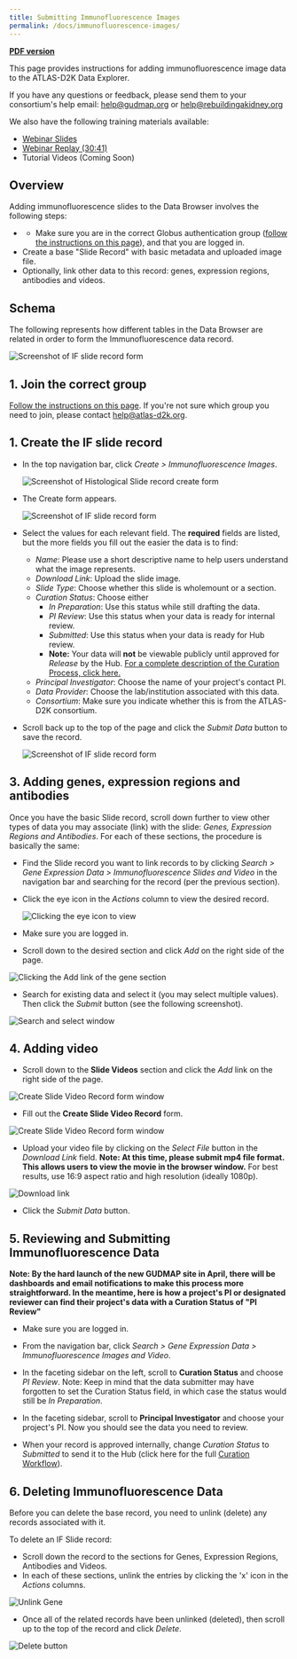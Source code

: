 ```yaml
---
title: Submitting Immunofluorescence Images
permalink: /docs/immunofluorescence-images/
---
```


<!-- uncomment when generating PDF in Atom
# Submitting Immunofluorescence Images
-->
<!-- comment out when generating PDF in Atom -->
**[PDF version](https://github.com/informatics-isi-edu/gudmap-rbk/wiki/Submitting-Immunofluorescence-Images.pdf)**


This page provides instructions for adding immunofluorescence image data to the ATLAS-D2K Data Explorer.

If you have any questions or feedback, please send them to your consortium's help email: [help@gudmap.org](mailto:help@gudmap.org) or [help@rebuildingakidney.org](mailto:help@rebuildingakidney.org)

We also have the following training materials available:
* [Webinar Slides](/assets/slides/GUDMAP-RBK-12132017-data_submission_workshop-if.pptx?raw=true)
* [Webinar Replay (30:41)](https://youtu.be/UrG8vnBE1YQ)
* Tutorial Videos (Coming Soon)

<a name="overview"/>

## Overview

Adding immunofluorescence slides to the Data Browser involves the following steps:

* * Make sure you are in the correct Globus authentication group ([follow the instructions on this page](accessing-gudmap-and-rbk-resources/)), and that you are logged in.
* Create a base "Slide Record" with basic metadata and uploaded image file.
* Optionally, link other data to this record: genes, expression regions, antibodies and videos.

<div class="page-break"></div>

<a name="schema"/>

## Schema

The following represents how different tables in the Data Browser are related in order to form the Immunofluorescence data record.

![Screenshot of IF slide record form](/assets/wiki_images/submitting-data/if-schema.jpg)

<a name="globus"/>

## 1. Join the correct group

[Follow the instructions on this page](accessing-gudmap-and-rbk-resources/). If you're not sure which group you need to join, please contact [help@atlas-d2k.org](help@atlas-d2k.org).


<div class="page-break"></div>

<a name="create-slide"/>

## 1. Create the IF slide record

* In the top navigation bar, click _Create > Immunofluorescence Images_.

    ![Screenshot of Histological Slide record create form](/assets/wiki_images/submitting-data/if-navigation.png)

<div class="page-break"></div>

*  The Create form appears.

    ![Screenshot of IF slide record form](/assets/wiki_images/submitting-data/if-slide-record-form.png)

  <div class="page-break"></div>

  * Select the values for each relevant field. The **required** fields are listed, but the more fields you fill out the easier the data is to find:
    * _Name_: Please use a short descriptive name to help users understand what the image represents.
    * _Download Link_: Upload the slide image.
    * _Slide Type_: Choose whether this slide is wholemount or a section.
    * _Curation Status_: Choose either
      * _In Preparation_: Use this status while still drafting the data.
      * _PI Review_: Use this status when your data is ready for internal review.
      * _Submitted_: Use this status when your data is ready for Hub review.
      * **Note:** Your data will **not** be viewable publicly until approved for _Release_ by the Hub. [For a complete description of the Curation Process, click here.](/docs/curation-workflow)
    * _Principal Investigator_: Choose the name of your project's contact PI.
    * _Data Provider_: Choose the lab/institution associated with this data.
    * _Consortium_: Make sure you indicate whether this is from the ATLAS-D2K consortium.

* Scroll back up to the top of the page and click the _Submit Data_ button to save the record.

    ![Screenshot of IF slide record form](/assets/wiki_images/submitting-data/chaise-submit.png)


<div class="page-break"></div>

<a name="antibodies-genes"/>

## 3. Adding genes, expression regions and antibodies

Once you have the basic Slide record, scroll down further to view other types of data you may associate (link) with the slide: _Genes, Expression Regions and Antibodies_. For each of these sections, the procedure is basically the same:

* Find the Slide record you want to link records to by clicking _Search > Gene Expression Data > Immunofluorescence Slides and Video_ in the navigation bar and searching for the record (per the previous section).

* Click the eye icon in the _Actions_ column to view the desired record.

  ![Clicking the eye icon to view](/assets/wiki_images/submitting-data/if-viewing.png)

* Make sure you are logged in.
* Scroll down to the desired section and click _Add_ on the right side of the page.

![Clicking the Add link of the gene section](/assets/wiki_images/submitting-data/if-add-link.png)

* Search for existing data and select it (you may select multiple values). Then click the _Submit_ button (see the following screenshot).

![Search and select window](/assets/wiki_images/submitting-data/if-search-select.png)

<div class="page-break"></div>

<a name="video"/>

## 4. Adding video

* Scroll down to the **Slide Videos** section and click the _Add_ link on the right side of the page.

![Create Slide Video Record form window](/assets/wiki_images/submitting-data/if-add-link-video.png)

* Fill out the **Create Slide Video Record** form.

![Create Slide Video Record form window](/assets/wiki_images/submitting-data/if-create-slide-video-record.png)

* Upload your video file by clicking on the _Select File_ button in the _Download Link_ field. **Note: At this time, please submit mp4 file format. This allows users to view the movie in the browser window.** For best results, use 16:9 aspect ratio and high resolution (ideally 1080p).

![Download link](/assets/wiki_images/submitting-data/if-create-slide-video-record-download.png)


* Click the _Submit Data_ button.


<div class="page-break"></div>
<a name="reviewing-submitting"/>

## 5. Reviewing and Submitting Immunofluorescence Data

**Note: By the hard launch of the new GUDMAP site in April, there will be dashboards and email notifications to make this process more straightforward. In the meantime, here is how a project's PI or designated reviewer can find their project's data with a Curation Status of "PI Review"**

* Make sure you are logged in.

* From the navigation bar, click _Search > Gene Expression Data > Immunofluorescence Images and Video_.

* In the faceting sidebar on the left, scroll to **Curation Status** and choose _PI Review_. Note: Keep in mind that the data submitter may have forgotten to set the Curation Status field, in which case the status would still be _In Preparation_.

* In the faceting sidebar, scroll to **Principal Investigator** and choose your project's PI. Now you should see the data you need to review.

* When your record is approved internally, change _Curation Status_ to _Submitted_ to send it to the Hub (click here for the full [Curation Workflow](/docs/curation-workflow)).

<div class="page-break"></div>

<a name="delete"/>

## 6. Deleting Immunofluorescence Data

Before you can delete the base record, you need to unlink (delete) any records associated with it.

To delete an IF Slide record:

* Scroll down the record to the sections for Genes, Expression Regions, Antibodies and Videos.
* In each of these sections, unlink the entries by clicking the 'x' icon in the _Actions_ columns.

![Unlink Gene](/assets/wiki_images/submitting-data/if-unlink-gene.png)

* Once all of the related records have been unlinked (deleted), then scroll up to the top of the record and click _Delete_.

![Delete button](/assets/wiki_images/submitting-data/chaise-delete-option.png)
